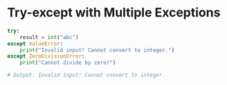 # Try-except with Multiple Exceptions

```python
try:
    result = int("abc")
except ValueError:
    print("Invalid input! Cannot convert to integer.")
except ZeroDivisionError:
    print("Cannot divide by zero!")

# Output: Invalid input! Cannot convert to integer.
```